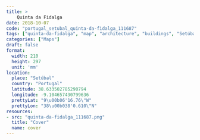 ```yaml
---
title: > 
    Quinta da Fidalga
date: 2018-10-07
code: "portugal_setubal_quinta-da-fidalga_111687"
tags: ["quinta-da-fidalga", "map", "architecture", "buildings", "Setúbal", "Portugal"]
categories: ["Maps"]
draft: false
format:
  width: 210
  height: 297
  unit: 'mm'
location:
  place: "Setúbal"
  country: "Portugal"
  latitude: 38.633502785290794
  longitude: -9.104657430799636
  prettyLat: "9\u00b06'16.76\"W"
  prettyLon: "38\u00b038'0.610\"N"
resources:
- src: "quinta-da-fidalga_111687.png"
  title: "Cover"
  name: cover
---
```

